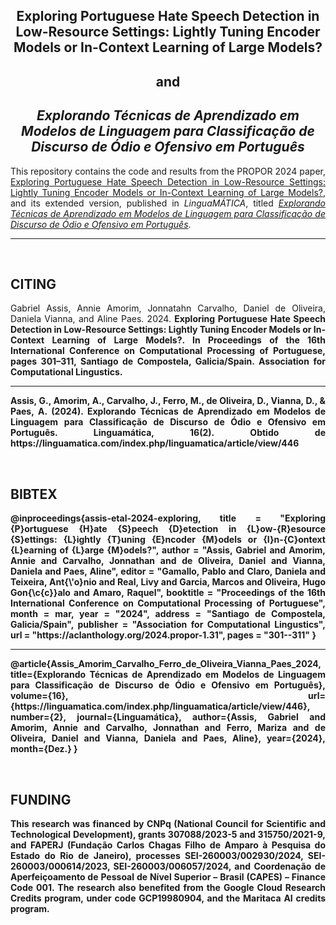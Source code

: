 
<h2 align="center"> Exploring Portuguese Hate Speech Detection in Low-Resource Settings: Lightly Tuning Encoder Models or In-Context Learning of Large Models? </h2> 
<h2 align="center">and</h2>
<h2 align="center"><em>Explorando Técnicas de Aprendizado em Modelos de Linguagem para Classificação de Discurso de Ódio e Ofensivo em Português</em></h2>

<p align="justify">
This repository contains the code and results from the PROPOR 2024 paper, <a href="https://aclanthology.org/2024.propor-1.31/">Exploring Portuguese Hate Speech Detection in Low-Resource Settings: Lightly Tuning Encoder Models or In-Context Learning of Large Models?</a>, and its extended version, published in <i>LinguaMÁTICA</i>, titled <a href="https://linguamatica.com/index.php/linguamatica/article/view/446"><i>Explorando Técnicas de Aprendizado em Modelos de Linguagem para Classificação de Discurso de Ódio e Ofensivo em Português</i></a>.
</p>



---
</br>


<h2 align="left"> CITING </h2>

<p align="justify">
Gabriel Assis, Annie Amorim, Jonnatahn Carvalho, Daniel de Oliveira, Daniela Vianna, and Aline Paes. 2024. <b>Exploring Portuguese Hate Speech Detection in Low-Resource Settings: Lightly Tuning Encoder Models or In-Context Learning of Large Models?<b>. In Proceedings of the 16th International Conference on Computational Processing of Portuguese, pages 301–311, Santiago de Compostela, Galicia/Spain. Association for Computational Lingustics.
</p>
    
---

<p align="justify">
Assis, G., Amorim, A., Carvalho, J., Ferro, M., de Oliveira, D., Vianna, D., & Paes, A. (2024). Explorando Técnicas de Aprendizado em Modelos de Linguagem para Classificação de Discurso de Ódio e Ofensivo em Português. Linguamática, 16(2). Obtido de https://linguamatica.com/index.php/linguamatica/article/view/446
</p>

</br>

<h2 align="left"> BIBTEX </h2>
<p align="justify">
@inproceedings{assis-etal-2024-exploring,
    title = "Exploring {P}ortuguese {H}ate {S}peech {D}etection in {L}ow-{R}esource {S}ettings: {L}ightly {T}uning {E}ncoder {M}odels or {I}n-{C}ontext {L}earning of {L}arge {M}odels?",  
    author = "Assis, Gabriel  and  
      Amorim, Annie  and  
      Carvalho, Jonnathan  and  
      de Oliveira, Daniel  and  
      Vianna, Daniela  and  
      Paes, Aline",  
    editor = "Gamallo, Pablo  and  
      Claro, Daniela  and  
      Teixeira, Ant{\'o}nio  and  
      Real, Livy  and  
      Garcia, Marcos  and  
      Oliveira, Hugo Gon{\c{c}}alo  and  
      Amaro, Raquel",  
    booktitle = "Proceedings of the 16th International Conference on Computational Processing of Portuguese",  
    month = mar,  
    year = "2024",  
    address = "Santiago de Compostela, Galicia/Spain",  
    publisher = "Association for Computational Lingustics",  
    url = "https://aclanthology.org/2024.propor-1.31",  
    pages = "301--311" 
}
 </p> 

---

<p align="justify">
@article{Assis_Amorim_Carvalho_Ferro_de_Oliveira_Vianna_Paes_2024, title={Explorando Técnicas de Aprendizado em Modelos de Linguagem para Classificação de Discurso de Ódio e Ofensivo em Português}, volume={16}, url={https://linguamatica.com/index.php/linguamatica/article/view/446}, number={2}, journal={Linguamática}, author={Assis, Gabriel and Amorim, Annie and Carvalho, Jonnathan and Ferro, Mariza and de Oliveira, Daniel and Vianna, Daniela and Paes, Aline}, year={2024}, month={Dez.} }
 </p> 

<br>

<h2 align="left"> FUNDING </h2>
<p align="justify"> 
This research was financed by CNPq (National Council for Scientific and Technological Development), grants 307088/2023-5 and 315750/2021-9, and FAPERJ (Fundação Carlos Chagas Filho de Amparo à Pesquisa do Estado do Rio de Janeiro), processes SEI-260003/002930/2024, SEI-260003/000614/2023, SEI-260003/006057/2024, and Coordenação de Aperfeiçoamento de Pessoal de Nível Superior – Brasil (CAPES) – Finance Code 001. The research also benefited from the Google Cloud Research Credits program, under code GCP19980904, and the Maritaca AI credits program.
</p>
</br>

